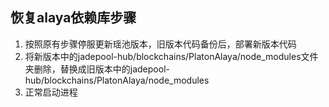 ## 恢复alaya依赖库步骤

1. 按照原有步骤停服更新瑶池版本，旧版本代码备份后，部署新版本代码
2. 将新版本中的jadepool-hub/blockchains/PlatonAlaya/node_modules文件夹删除，替换成旧版本中的jadepool-hub/blockchains/PlatonAlaya/node_modules
3. 正常启动进程

